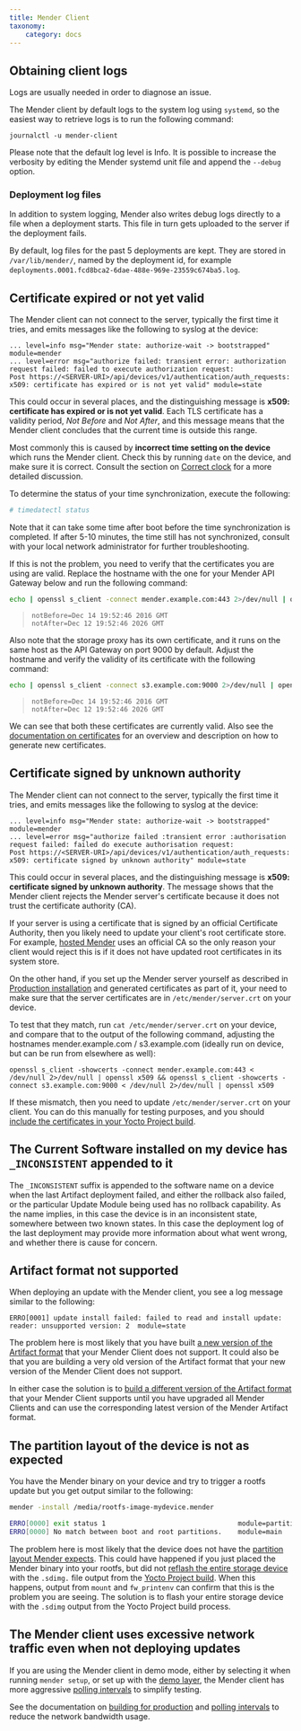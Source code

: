```yaml
---
title: Mender Client
taxonomy:
    category: docs
---
```


## Obtaining client logs

Logs are usually needed in order to diagnose an issue.

The Mender client by default logs to the system log using `systemd`, so the easiest way to retrieve logs
is to run the following command:

```
journalctl -u mender-client
```

Please note that the default log level is Info. It is possible to increase the
verbosity by editing the Mender systemd unit file and append the `--debug` option.

### Deployment log files

In addition to system logging, Mender also writes debug logs directly to a file when
a deployment starts. This file in turn gets uploaded to the server if the
deployment fails.

By default, log files for the past 5 deployments are kept.
They are stored in `/var/lib/mender/`, named by the deployment id,
for example `deployments.0001.fcd8bca2-6dae-488e-969e-23559c674ba5.log`.


## Certificate expired or not yet valid

The Mender client can not connect to the server, typically the first time it tries, and emits messages like the following to syslog at the device:

```
... level=info msg="Mender state: authorize-wait -> bootstrapped" module=mender
... level=error msg="authorize failed: transient error: authorization request failed: failed to execute authorization request:
Post https://<SERVER-URI>/api/devices/v1/authentication/auth_requests: x509: certificate has expired or is not yet valid" module=state
```

This could occur in several places, and the distinguishing message is **x509: certificate has expired or is not yet valid**.
Each TLS certificate has a validity period, *Not Before* and *Not After*, and this message means that the Mender client concludes that
the current time is outside this range.

Most commonly this is caused by **incorrect time setting on the device** which runs the Mender client. Check this by
running `date` on the device, and make sure it is correct. Consult the section on [Correct clock](../../05.System-updates-Yocto-Project/01.Overview/docs.md#correct-clock)
for a more detailed discussion.

To determine the status of your time synchronization, execute the following:

   ```bash
   # timedatectl status
   ```

Note that it can take some time after boot before the time
synchronization is completed. If after 5-10 minutes, the time still
has not synchronized, consult with your local network administrator
for further troubleshooting.

If this is not the problem, you need to verify that the certificates you are using are valid.
Replace the hostname with the one for your Mender API Gateway below and run the following command:

```bash
echo | openssl s_client -connect mender.example.com:443 2>/dev/null | openssl x509 -noout -dates
```
> ```
> notBefore=Dec 14 19:52:46 2016 GMT
> notAfter=Dec 12 19:52:46 2026 GMT
> ```

Also note that the storage proxy has its own certificate, and it runs on the same host as the API Gateway
on port 9000 by default. Adjust the hostname and verify the validity of its certificate with the following command:

```bash
echo | openssl s_client -connect s3.example.com:9000 2>/dev/null | openssl x509 -noout -dates
```
> ```
> notBefore=Dec 14 19:52:46 2016 GMT
> notAfter=Dec 12 19:52:46 2026 GMT
> ```

We can see that both these certificates are currently valid.
Also see the [documentation on certificates](../../07.Server-installation/04.Certificates-and-keys/docs.md) for an
overview and description on how to generate new certificates.


## Certificate signed by unknown authority

The Mender client can not connect to the server, typically the first time it tries, and emits messages like the following to syslog at the device:

```
... level=info msg="Mender state: authorize-wait -> bootstrapped" module=mender
... level=error msg="authorize failed :transient error :authorisation request failed: failed do execute authorisation request:
Post https://<SERVER-URI>/api/devices/v1/authentication/auth_requests: x509: certificate signed by unknown authority" module=state
```

This could occur in several places, and the distinguishing message is **x509: certificate signed by unknown authority**.
The message shows that the Mender client rejects the Mender server's certificate because it does not trust the certificate
authority (CA).

If your server is using a certificate that is signed by an official Certificate Authority, then you likely
need to update your client's root certificate store. For example, [hosted Mender](https://hosted.mender.io?target=_blank)
uses an official CA so the only reason your client would reject this is if it does not have updated root certificates
in its system store.

On the other hand, if you set up the Mender server yourself as described in
[Production installation](../../07.Server-installation/03.Production-installation/docs.md) and generated certificates as part of it,
your need to make sure that the server certificates are in `/etc/mender/server.crt` on your device.

To test that they match, run `cat /etc/mender/server.crt` on your device, and compare that to the output
of the following command, adjusting the hostnames mender.example.com / s3.example.com (ideally run on device, but can be run from elsewhere as well):

```
openssl s_client -showcerts -connect mender.example.com:443 < /dev/null 2>/dev/null | openssl x509 && openssl s_client -showcerts -connect s3.example.com:9000 < /dev/null 2>/dev/null | openssl x509
```

If these mismatch, then you need to update `/etc/mender/server.crt` on your client.
You can do this manually for testing purposes, and you should
[include the certificates in your Yocto Project build](../../05.System-updates-Yocto-Project/06.Build-for-production/docs.md#including-the-client-certificates).


## The Current Software installed on my device has `_INCONSISTENT` appended to it

The `_INCONSISTENT` suffix is appended to the software name on a device when the last Artifact deployment failed, and either the rollback also failed, or the particular Update Module being used has no rollback capability. As the name implies, in this case the device is in an inconsistent state, somewhere between two known states. In this case the deployment log of the last deployment may provide more information about what went wrong, and whether there is cause for concern.

## Artifact format not supported

When deploying an update with the Mender client, you see a log message similar to the following:

```
ERRO[0001] update install failed: failed to read and install update: reader: unsupported version: 2  module=state
```

The problem here is most likely that you have built [a new version of the Artifact format](../../02.Overview/02.Artifact/docs.md#versions)
that your Mender Client does not support. It could also be that you are building a very old version of the
Artifact format that your new version of the Mender Client does not support.

In either case the solution is to [build a different version of the Artifact format](../../06.Artifact-creation/01.Create-an-Artifact/docs.md) that your Mender Client supports
until you have upgraded all Mender Clients and can use the corresponding latest version of the Mender Artifact format.



## The partition layout of the device is not as expected

You have the Mender binary on your device and try to trigger a rootfs update but you get output similar to the following:

```bash
mender -install /media/rootfs-image-mydevice.mender

ERRO[0000] exit status 1                                 module=partitions
ERRO[0000] No match between boot and root partitions.    module=main
```

The problem here is most likely that the device does not have the [partition layout Mender expects](../../05.System-updates-Yocto-Project/01.Overview/docs.md#partition-layout). This could have happened if you just placed the Mender binary into your rootfs, but did not [reflash the entire storage device](../../05.System-updates-Yocto-Project/20.Provisioning-a-new-device/docs.md) with the `.sdimg.` file output from the [Yocto Project build](../../05.System-updates-Yocto-Project/03.Build-for-demo/docs.md). When this happens, output from `mount` and `fw_printenv` can confirm that this is the problem you are seeing. The solution is to flash your entire storage device with the `.sdimg` output from the Yocto Project build process.



## The Mender client uses excessive network traffic even when not deploying updates

If you are using the Mender client in demo mode, either by selecting it when running `mender setup`, or set up with the [demo layer](../../05.System-updates-Yocto-Project/03.Build-for-demo/docs.md), the Mender client has more aggressive [polling intervals](../../03.Client-installation/06.Configuration-file/01.Polling-intervals/docs.md) to simplify testing.

See the documentation on [building for production](../../05.System-updates-Yocto-Project/06.Build-for-production/docs.md) and [polling intervals](../../03.Client-installation/06.Configuration-file/01.Polling-intervals/docs.md) to reduce the network bandwidth usage.
